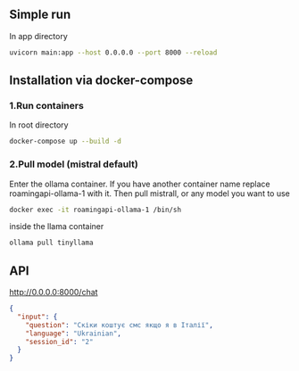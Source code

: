 ## Simple run

In app directory

```sh
uvicorn main:app --host 0.0.0.0 --port 8000 --reload 
```

## Installation via docker-compose

### 1.Run containers

In root directory

```sh
docker-compose up --build -d
```

### 2.Pull model (mistral default)

Enter the ollama container. If you have another container name replace roamingapi-ollama-1 with it. Then pull mistrall, or any model you want to use

```sh
docker exec -it roamingapi-ollama-1 /bin/sh
```

inside the llama container

```sh
ollama pull tinyllama
```

## API

http://0.0.0.0:8000/chat

```json
{
  "input": {
    "question": "Скіки коштує смс якщо я в Італії",
    "language": "Ukrainian",
    "session_id": "2"
  }
}
```
